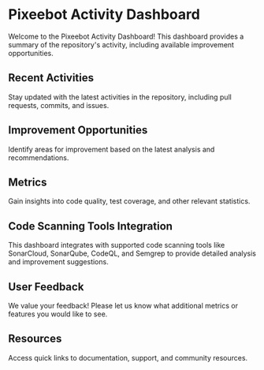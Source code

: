 # Pixeebot Activity Dashboard

Welcome to the Pixeebot Activity Dashboard! This dashboard provides a summary of the repository's activity, including available improvement opportunities.

## Recent Activities
Stay updated with the latest activities in the repository, including pull requests, commits, and issues.

## Improvement Opportunities
Identify areas for improvement based on the latest analysis and recommendations.

## Metrics
Gain insights into code quality, test coverage, and other relevant statistics.

## Code Scanning Tools Integration
This dashboard integrates with supported code scanning tools like SonarCloud, SonarQube, CodeQL, and Semgrep to provide detailed analysis and improvement suggestions.

## User Feedback
We value your feedback! Please let us know what additional metrics or features you would like to see.

## Resources
Access quick links to documentation, support, and community resources.